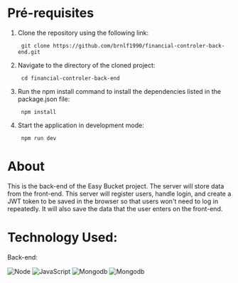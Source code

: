 

# Pré-requisites

1. Clone the repository using the following link:

        git clone https://github.com/brnlf1990/financial-controler-back-end.git

2. Navigate to the directory of the cloned project:

        cd financial-controler-back-end

3. Run the npm install command to install the dependencies listed in the package.json file:
   
        npm install

4. Start the application in development mode:
        
        npm run dev


# About

This is the back-end of the Easy Bucket project. The server will store data from the front-end. This server will register users, handle login, and create a JWT token to be saved in the browser so that users won't need to log in repeatedly. It will also save the data that the user enters on the front-end.

# Technology Used:
Back-end:

<img align="center" alt="Node" src="https://img.shields.io/badge/Node.js-43853D?style=for-the-badge&logo=node.js&logoColor=white">
<img align="center" alt="JavaScript" src="https://img.shields.io/badge/JavaScript-F7DF1E?style=for-the-badge&logo=javascript&logoColor=black">
<img align="center" alt="Mongodb" src="https://img.shields.io/badge/MongoDB-4EA94B?style=for-the-badge&logo=mongodb&logoColor=white">
<img align="center" alt="Mongodb" src="https://img.shields.io/badge/Express.js-404D59?style=for-the-badge">
